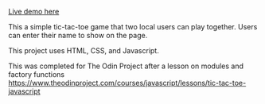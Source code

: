 [Live demo here](https://ahasanulhoque.github.io/tic-tac-toe/)

This a simple tic-tac-toe game that two local users can play together. Users can enter their name to show on the page.

This project uses HTML, CSS, and Javascript.

This was completed for The Odin Project after a lesson on modules and factory functions https://www.theodinproject.com/courses/javascript/lessons/tic-tac-toe-javascript